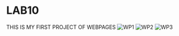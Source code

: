 # LAB10
THIS IS MY FIRST PROJECT OF WEBPAGES
![WP1](https://github.com/bscs23115/LAB10/assets/149449981/ce13a053-349e-4b0a-ab88-4bf06c2438e7)
![WP2](https://github.com/bscs23115/LAB10/assets/149449981/55f15435-f85d-4993-9ef1-301b27c4827f)
![WP3](https://github.com/bscs23115/LAB10/assets/149449981/f2e82338-f9dc-4718-833e-ad2002232335)

